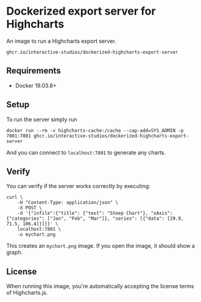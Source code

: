 # Dockerized export server for Highcharts

An image to run a Highcharts export server.

```
ghcr.io/interactive-studios/dockerized-highcharts-export-server
```

## Requirements
 * Docker 19.03.8+

 ## Setup

To run the server simply run
```console
docker run --rm -v highcharts-cache:/cache --cap-add=SYS_ADMIN -p 7801:7801 ghcr.io/interactive-studios/dockerized-highcharts-export-server
```

And you can connect to `localhost:7801` to generate any charts.

## Verify

You can verify if the server works correctly by executing:
```shell
curl \
	-H "Content-Type: application/json" \
	-X POST \
	-d '{"infile":{"title": {"text": "Steep Chart"}, "xAxis": {"categories": ["Jan", "Feb", "Mar"]}, "series": [{"data": [29.9, 71.5, 106.4]}]}}' \
	localhost:7801 \
	-o mychart.png
```

This creates an `mychart.png` image. If you open the image, it should show a graph.

## License
When running this image, you're automatically accepting the license terms of Highcharts.js.
